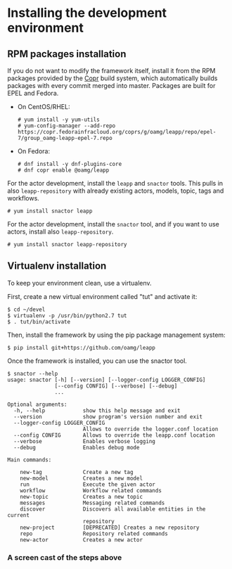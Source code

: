 # Installing the development environment

## RPM packages installation

If you do not want to modify the framework itself, install it from
the RPM packages provided by the [Copr](https://copr.fedorainfracloud.org/coprs/g/oamg/leapp/)
build system, which automatically builds packages with every commit merged into master.
Packages are built for EPEL and Fedora.

* On CentOS/RHEL:
  ```shell
  # yum install -y yum-utils
  # yum-config-manager --add-repo https://copr.fedorainfracloud.org/coprs/g/oamg/leapp/repo/epel-7/group_oamg-leapp-epel-7.repo
  ```
* On Fedora:
  ```shell
  # dnf install -y dnf-plugins-core
  # dnf copr enable @oamg/leapp
  ```

For the actor development, install the `leapp` and `snactor` tools. This pulls in also
`leapp-repository` with already existing actors, models, topic, tags and workflows.


```shell
# yum install snactor leapp
```

For the actor development, install the `snactor` tool, and if you want to use actors, install also `leapp-repository`.

```shell
# yum install snactor leapp-repository
```

## Virtualenv installation

To keep your environment clean, use a virtualenv.

First, create a new virtual environment called "tut" and activate it:
```shell
$ cd ~/devel
$ virtualenv -p /usr/bin/python2.7 tut
$ . tut/bin/activate
```

Then, install the framework by using the pip package management system:
```shell
$ pip install git+https://github.com/oamg/leapp
```

Once the framework is installed, you can use the snactor tool.
```shell
$ snactor --help
usage: snactor [-h] [--version] [--logger-config LOGGER_CONFIG]
               [--config CONFIG] [--verbose] [--debug]
               ...

Optional arguments:
  -h, --help            show this help message and exit
  --version             show program's version number and exit
  --logger-config LOGGER_CONFIG
                        Allows to override the logger.conf location
  --config CONFIG       Allows to override the leapp.conf location
  --verbose             Enables verbose logging
  --debug               Enables debug mode

Main commands:
  
    new-tag             Create a new tag
    new-model           Creates a new model
    run                 Execute the given actor
    workflow            Workflow related commands
    new-topic           Creates a new topic
    messages            Messaging related commands
    discover            Discovers all available entities in the current
                        repository
    new-project         [DEPRECATED] Creates a new repository
    repo                Repository related commands
    new-actor           Creates a new actor
```

### A screen cast of the steps above

<asciinema-player src="_static/screencasts/install.json"></ascinema-player>
